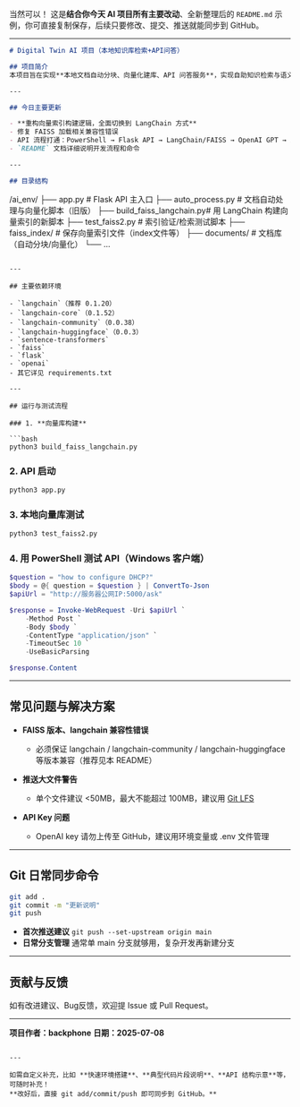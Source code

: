 当然可以！
这是**结合你今天 AI 项目所有主要改动**、全新整理后的 `README.md` 示例，你可直接复制保存，后续只要修改、提交、推送就能同步到 GitHub。

---

```markdown
# Digital Twin AI 项目（本地知识库检索+API问答）

## 项目简介
本项目旨在实现**本地文档自动分块、向量化建库、API 问答服务**，实现自助知识检索与语义问答（支持 OpenAI GPT 总结重写）。

---

## 今日主要更新

- **重构向量索引构建逻辑，全面切换到 LangChain 方式**
- 修复 FAISS 加载相关兼容性错误
- API 流程打通：PowerShell → Flask API → LangChain/FAISS → OpenAI GPT → 总结输出
- `README` 文档详细说明开发流程和命令

---

## 目录结构

```

/ai\_env/
├── app.py                  # Flask API 主入口
├── auto\_process.py         # 文档自动处理与向量化脚本（旧版）
├── build\_faiss\_langchain.py# 用 LangChain 构建向量索引的新脚本
├── test\_faiss2.py          # 索引验证/检索测试脚本
├── faiss\_index/            # 保存向量索引文件（index文件等）
├── documents/              # 文档库（自动分块/向量化）
└── ...

````

---

## 主要依赖环境

- `langchain`（推荐 0.1.20）
- `langchain-core`（0.1.52）
- `langchain-community`（0.0.38）
- `langchain-huggingface`（0.0.3）
- `sentence-transformers`
- `faiss`
- `flask`
- `openai`
- 其它详见 requirements.txt

---

## 运行与测试流程

### 1. **向量库构建**

```bash
python3 build_faiss_langchain.py
````

### 2. **API 启动**

```bash
python3 app.py
```

### 3. **本地向量库测试**

```bash
python3 test_faiss2.py
```

### 4. **用 PowerShell 测试 API（Windows 客户端）**

```powershell
$question = "how to configure DHCP?"
$body = @{ question = $question } | ConvertTo-Json
$apiUrl = "http://服务器公网IP:5000/ask"

$response = Invoke-WebRequest -Uri $apiUrl `
    -Method Post `
    -Body $body `
    -ContentType "application/json" `
    -TimeoutSec 10 `
    -UseBasicParsing

$response.Content
```

---

## 常见问题与解决方案

* **FAISS 版本、langchain 兼容性错误**

  * 必须保证 langchain / langchain-community / langchain-huggingface 等版本兼容（推荐见本 README）
* **推送大文件警告**

  * 单个文件建议 <50MB，最大不能超过 100MB，建议用 [Git LFS](https://git-lfs.github.com)
* **API Key 问题**

  * OpenAI key 请勿上传至 GitHub，建议用环境变量或 .env 文件管理

---

## Git 日常同步命令

```bash
git add .
git commit -m "更新说明"
git push
```

* **首次推送建议**
  `git push --set-upstream origin main`
* **日常分支管理**
  通常单 main 分支就够用，复杂开发再新建分支

---

## 贡献与反馈

如有改进建议、Bug反馈，欢迎提 Issue 或 Pull Request。

---

**项目作者：backphone**
**日期：2025-07-08**

```

---

如需自定义补充，比如 **快速环境搭建**、**典型代码片段说明**、**API 结构示意**等，可随时补充！  
**改好后，直接 git add/commit/push 即可同步到 GitHub。**
```
